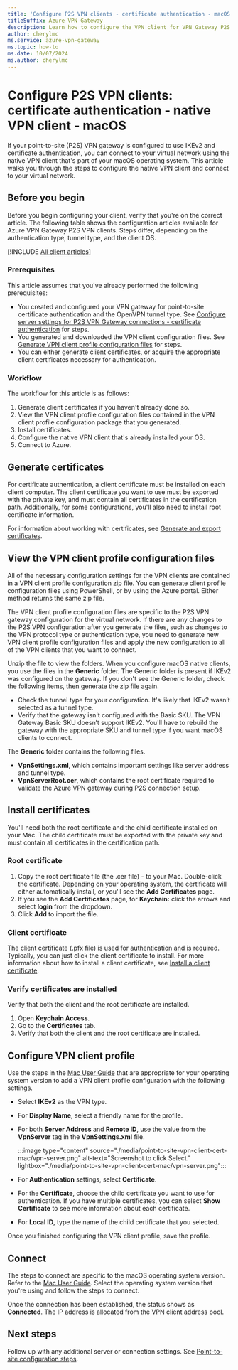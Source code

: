 ```yaml
---
title: 'Configure P2S VPN clients - certificate authentication - macOS native client'
titleSuffix: Azure VPN Gateway
description: Learn how to configure the VPN client for VPN Gateway P2S configurations that use certificate authentication. This article applies to macOS native client.
author: cherylmc
ms.service: azure-vpn-gateway
ms.topic: how-to
ms.date: 10/07/2024
ms.author: cherylmc
---
```


# Configure P2S VPN clients: certificate authentication - native VPN client - macOS

If your point-to-site (P2S) VPN gateway is configured to use IKEv2 and certificate authentication, you can connect to your virtual network using the native VPN client that's part of your macOS operating system. This article walks you through the steps to configure the native VPN client and connect to your virtual network.

## Before you begin

Before you begin configuring your client, verify that you're on the correct article. The following table shows the configuration articles available for Azure VPN Gateway P2S VPN clients. Steps differ, depending on the authentication type, tunnel type, and the client OS.

[!INCLUDE [All client articles](../../includes/vpn-gateway-vpn-client-install-articles.md)]

### Prerequisites

This article assumes that you've already performed the following prerequisites:

* You created and configured your VPN gateway for point-to-site certificate authentication and the OpenVPN tunnel type. See [Configure server settings for P2S VPN Gateway connections - certificate authentication](point-to-site-certificate-gateway.md) for steps.
* You generated and downloaded the VPN client configuration files. See [Generate VPN client profile configuration files](point-to-site-certificate-gateway.md#profile-files) for steps.
* You can either generate client certificates, or acquire the appropriate client certificates necessary for authentication.

### Workflow

The workflow for this article is as follows:

1. Generate client certificates if you haven't already done so.
1. View the VPN client profile configuration files contained in the VPN client profile configuration package that you generated.
1. Install certificates.
1. Configure the native VPN client that's already installed your OS.
1. Connect to Azure.

## Generate certificates

For certificate authentication, a client certificate must be installed on each client computer. The client certificate you want to use must be exported with the private key, and must contain all certificates in the certification path. Additionally, for some configurations, you'll also need to install root certificate information.

For information about working with certificates, see [Generate and export certificates](vpn-gateway-certificates-point-to-site.md).

## View the VPN client profile configuration files

All of the necessary configuration settings for the VPN clients are contained in a VPN client profile configuration zip file. You can generate client profile configuration files using PowerShell, or by using the Azure portal. Either method returns the same zip file.

The VPN client profile configuration files are specific to the P2S VPN gateway configuration for the virtual network. If there are any changes to the P2S VPN configuration after you generate the files, such as changes to the VPN protocol type or authentication type, you need to generate new VPN client profile configuration files and apply the new configuration to all of the VPN clients that you want to connect.

Unzip the file to view the folders. When you configure macOS native clients, you use the files in the **Generic** folder. The Generic folder is present if IKEv2 was configured on the gateway. If you don't see the Generic folder, check the following items, then generate the zip file again.

* Check the tunnel type for your configuration. It's likely that IKEv2 wasn’t selected as a tunnel type.
* Verify that the gateway isn't configured with the Basic SKU. The VPN Gateway Basic SKU doesn’t support IKEv2. You'll have to rebuild the gateway with the appropriate SKU and tunnel type if you want macOS clients to connect.

The **Generic** folder contains the following files.

* **VpnSettings.xml**, which contains important settings like server address and tunnel type.
* **VpnServerRoot.cer**, which contains the root certificate required to validate the Azure VPN gateway during P2S connection setup.

## Install certificates

You'll need both the root certificate and the child certificate installed on your Mac. The child certificate must be exported with the private key and must contain all certificates in the certification path.

### Root certificate

1. Copy the root certificate file (the .cer file) - to your Mac. Double-click the certificate. Depending on your operating system, the certificate will either automatically install, or you'll see the **Add Certificates** page.
1. If you see the **Add Certificates** page, for **Keychain:** click the arrows and select **login** from the dropdown.
1. Click **Add** to import the file.

### Client certificate

The client certificate (.pfx file) is used for authentication and is required. Typically, you can just click the client certificate to install. For more information about how to install a client certificate, see [Install a client certificate](point-to-site-how-to-vpn-client-install-azure-cert.md).

### Verify certificates are installed

Verify that both the client and the root certificate are installed.

1. Open **Keychain Access**.
1. Go to the **Certificates** tab.
1. Verify that both the client and the root certificate are installed.

## Configure VPN client profile

Use the steps in the [Mac User Guide](https://support.apple.com/guide/mac-help/set-up-a-vpn-connection-on-mac-mchlp2963/mac) that are appropriate for your operating system version  to add a VPN client profile configuration with the following settings.

* Select **IKEv2** as the VPN type.
* For **Display Name**, select a friendly name for the profile.
* For both **Server Address** and **Remote ID**, use the value from the **VpnServer** tag in the **VpnSettings.xml** file.

   :::image type="content" source="./media/point-to-site-vpn-client-cert-mac/vpn-server.png" alt-text="Screenshot to click Select." lightbox="./media/point-to-site-vpn-client-cert-mac/vpn-server.png":::

* For **Authentication** settings, select **Certificate**.
* For the **Certificate**, choose the child certificate you want to use for authentication. If you have multiple certificates, you can select **Show Certificate** to see more information about each certificate.
* For **Local ID**, type the name of the child certificate that you selected.

Once you finished configuring the VPN client profile, save the profile.

## Connect

The steps to connect are specific to the macOS operating system version. Refer to the [Mac User Guide](https://support.apple.com/guide/mac-help/set-up-a-vpn-connection-on-mac-mchlp2963/mac). Select the operating system version that you're using and follow the steps to connect.

Once the connection has been established, the status shows as **Connected**. The IP address is allocated from the VPN client address pool.

## Next steps

Follow up with any additional server or connection settings. See [Point-to-site configuration steps](point-to-site-certificate-gateway.md).